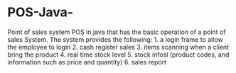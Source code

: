 # POS-Java-
Point of sales system POS in java that has the basic operation of a point of sales System. The system provides the following: 1. a login frame to allow the employee to login 2. cash register sales  3. items scanning when a client bring the product 4. real time stock level  5. stock infosl (product codes, and information such as price and quantity) 6. sales report 
